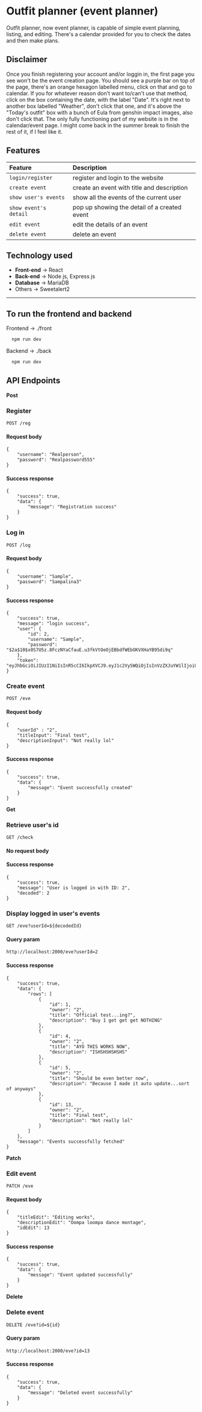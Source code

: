 # Outfit planner (event planner)

Outfit planner, now event planner, is capable of simple event planning, listing, and editing. There's a calendar provided for you to check the dates and then make plans.

## Disclaimer

Once you finish registering your account and/or loggin in, the first page you see won't be the event creation page. You should see a purple bar on top of the page, there's an orange hexagon labelled menu, click on that and go to calendar. If you for whatever reason don't want to/can't use that method, click on the box containing the date, with the label "Date". It's right next to another box labelled "Weather", don't click that one, and it's above the "Today's outfit" box with a bunch of Eula from genshin impact images, also don't click that. The only fully functioning part of my website is in the calendar/event page. I might come back in the summer break to finish the rest of it, if I feel like it.

## Features

| Feature | Description                |
| :-------- | :------------------------- |
| `login/register` | register and login to the website |
| `create event` | create an event with title and description |
| `show user's events` | show all the events of the current user |
| `show event's detail` | pop up showing the detail of a created event |
| `edit event` | edit the details of an event |
| `delete event` | delete an event |

## Technology used

-   **Front-end** -> React
-   **Back-end** -> Node js, Express js
-   **Database** -> MariaDB
-   Others -> Sweetalert2

---

## To run the frontend and backend

Frontend -> ./front
```bash
  npm run dev
```
Backend -> ./back
```bash
  npm run dev
```

## API Endpoints

**Post**

### Register

`
POST /reg
`

#### Request body

```
{
    "username": "Realperson",
    "password": "Realpassword555"
}
```

#### Success response

```
{
    "success": true,
    "data": {
        "message": "Registration success"
    }
}
```

### Log in

`
POST /log
`

#### Request body

```
{
    "username": "Sample",
    "password": "Sampalina3"
}
```

#### Success response

```
{
    "success": true,
    "message": "login success",
    "user": {
        "id": 2,
        "username": "Sample",
        "password": "$2a$10$x0S7U5z.8FczNYaCfauE.u3fkVtOeOjEBbdfWEbOKVXHaYB95di9q"
    },
    "token": "eyJhbGciOiJIUzI1NiIsInR5cCI6IkpXVCJ9.eyJ1c2VySWQiOjIsInVzZXJuYW1lIjoiU2FtcGxlIiwiaWF0IjoxNjg1Njk0NDU4LCJleHAiOjE2ODU3ODA4NTh9.obc1ZFDThJnGd8UhTzJEXVRTzGU6T3nWg9zjGTCE5mA"
}
```

### Create event

`
POST /eve
`

#### Request body

```
{
    "userId" : "2",
    "titleInput": "Final test",
    "descriptionInput": "Not really lol"
}
```

#### Success response

```
{
    "success": true,
    "data": {
        "message": "Event successfully created"
    }
}
```

**Get**

### Retrieve user's id

`
GET /check
`

#### No request body

#### Success response

```
{
    "success": true,
    "message": "User is logged in with ID: 2",
    "decoded": 2
}
```

### Display logged in user's events

`
GET /eve?userId=${decodedId}
`

#### Query param

```
http://localhost:2000/eve?userId=2
```

#### Success response

```
{
    "success": true,
    "data": {
        "rows": [
            {
                "id": 1,
                "owner": "2",
                "title": "Official test...ing?",
                "description": "Buy 1 get get get NOTHING"
            },
            {
                "id": 4,
                "owner": "2",
                "title": "AYO THIS WORKS NOW",
                "description": "ISHSHSHSHSHS"
            },
            {
                "id": 5,
                "owner": "2",
                "title": "Should be even better now",
                "description": "Because I made it auto update...sort of anyways"
            },
            {
                "id": 13,
                "owner": "2",
                "title": "Final test",
                "description": "Not really lol"
            }
        ]
    },
    "message": "Events successfully fetched"
}
```

**Patch**

### Edit event

`
PATCH /eve
`

#### Request body

```
{
    "titleEdit": "Editing works",
    "descriptionEdit": "Oompa loompa dance montage",
    "idEdit": 13
}
```

#### Success response

```
{
    "success": true,
    "data": {
        "message": "Event updated successfully"
    }
}
```

**Delete**


### Delete event

`
DELETE /eve?id=${id}
`

#### Query param

```
http://localhost:2000/eve?id=13
```

#### Success response

```
{
    "success": true,
    "data": {
        "message": "Deleted event successfully"
    }
}
```
